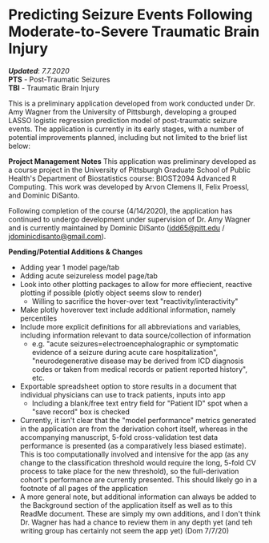 # Predicting Seizure Events Following Moderate-to-Severe Traumatic Brain Injury
***Updated***: *7.7.2020*  
**PTS** - Post-Traumatic Seizures  
**TBI** - Traumatic Brain Injury

This is a preliminary application developed from work conducted under Dr. Amy Wagner from the University of Pittsburgh, developing a grouped LASSO logistic regression prediction model of post-traumatic seizure events. The application is currently in its early stages, with a number of potential improvements planned, including but not limited to the brief list below:



**Project Management Notes**
This application was preliminary developed as a course project in the University of Pittsburgh Graduate School of Public Health's Department of Biostatistics course: BIOST2094 Advanced R Computing. This work was developed by Arvon Clemens II, Felix Proessl, and Dominic DiSanto. 

Following completion of the course (4/14/2020), the application has continued to undergo development under supervision of Dr. Amy Wagner and is currently maintained by Dominic DiSanto (jdd65@pitt.edu / jdominicdisanto@gmail.com).



**Pending/Potential Additions & Changes**
- Adding year 1 model page/tab
- Adding acute seizureless model page/tab
- Look into other plotting packages to allow for more effiecient, reactive plotting if possible (plotly object seems slow to render)
	- Willing to sacrifice the hover-over text "reactivity/interactivity" 
- Make plotly hoverover text include additional information, namely percentiles
- Include more explicit definitions for all abbreviations and variables, including information relevant to data source/collection of information 
	-   e.g. "acute seizures=electroencephalographic or symptomatic evidence of a seizure during acute care hospitalization", "neurodegenerative disease may be derived from ICD diagnosis codes or taken from medical records or patient reported history", etc. 
- Exportable spreadsheet option to store results in a document that individual physicians can use to track patients, inputs into app
	- Including a blank/free text entry field for "Patient ID" spot when a "save record" box is checked
- Currently, it isn't clear that the "model performance" metrics generated in the application are from the derivation cohort itself, whereas in the accompanying manuscript, 5-fold cross-validation test data performance is presented (as a comparatively less biased estimate). This is too computationally involved and intensive for the app (as any change to the classification threshold would require the long, 5-fold CV process to take place for the new threshold), so the full-derivation cohort's performance are currently presented. This should likely go in a footnote of all pages of the application
- A more general note, but additional information can always be added to the Background section of the application itself as well as to this ReadMe document. These are simply my own additions, and I don't think Dr. Wagner has had a chance to review them in any depth yet (and teh writing group has certainly not seem the app yet) (Dom 7/7/20)
